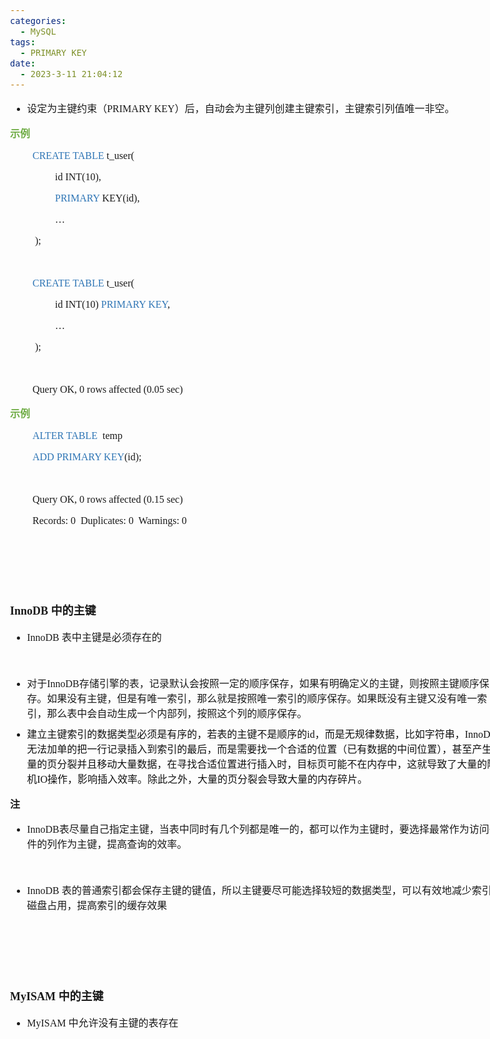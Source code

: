 ```yaml
---
categories:
  - MySQL
tags:
  - PRIMARY KEY
date:
  - 2023-3-11 21:04:12
---
```


<body lang=zh-CN style='font-family:"Microsoft YaHei UI";font-size:12.0pt'>
<!--StartFragment-->

<div style='direction:ltr;border-width:100%'>

<div style='direction:ltr;margin-top:0in;margin-left:0in;width:8.25in'>

<div style='direction:ltr;margin-top:0in;margin-left:0in;width:8.25in'>

<ul type=disc style='direction:ltr;unicode-bidi:embed;margin-top:0in;
 margin-bottom:0in'>
 <li style='margin-top:0;margin-bottom:0;vertical-align:middle'><span
     style='font-family:"Microsoft YaHei UI";font-size:12.0pt' lang=zh-CN>设定为主键约束（</span><span
     style='font-family:"Comic Sans MS";font-size:12.0pt' lang=en-US>PRIMARY
     KEY</span><span style='font-family:"Microsoft YaHei UI";font-size:12.0pt'
     lang=zh-CN>）后，自动会为主键列创建主键索引，主键索引列值唯一非空。</span></li>
</ul>

<p style='font-family:"Microsoft YaHei UI";font-size:12.0pt;
color:#70AD47'><span style='font-weight:bold'>示例</span></p>

<p style='margin-left:.375in;font-family:"Comic Sans MS";font-size:
12.0pt'><span style='color:#2E75B5'>CREATE TABLE</span> t_user(</p>

<p style='margin-left:.75in;font-family:"Comic Sans MS";font-size:
12.0pt'>id INT(10),</p>

<p style='margin-left:.75in;font-family:"Comic Sans MS";font-size:
12.0pt'><span style='color:#2E75B5'>PRIMARY</span> KEY(id),</p>

<p style='margin-left:.75in;font-family:"Comic Sans MS";font-size:
12.0pt' lang=en-US>…</p>

<p style='margin-left:.375in;font-family:"Comic Sans MS";font-size:
12.0pt'><span style='mso-spacerun:yes'> </span>);</p>

<p style='margin-left:.375in;font-family:"Microsoft YaHei UI";
font-size:12.0pt;color:#70AD47'>&nbsp;</p>

<p style='margin-left:.375in;font-family:"Comic Sans MS";font-size:
12.0pt'><span style='color:#2E75B5'>CREATE TABLE</span> t_user(</p>

<p style='margin-left:.75in;font-family:"Comic Sans MS";font-size:
12.0pt'><span lang=zh-CN>id INT(10)</span><span lang=en-US> </span><span
style='color:#2E75B5' lang=zh-CN>PRIMARY KEY</span><span lang=zh-CN>,</span></p>

<p style='margin-left:.75in;font-family:"Comic Sans MS";font-size:
12.0pt' lang=en-US>…</p>

<p style='margin-left:.375in;font-family:"Comic Sans MS";font-size:
12.0pt'><span style='mso-spacerun:yes'> </span>);</p>

<p style='margin-left:.375in;font-family:"Comic Sans MS";font-size:
12.0pt'>&nbsp;</p>

<p style='margin-left:.375in;font-family:"Comic Sans MS";font-size:
12.0pt'><span lang=zh-CN>Query OK, 0 rows affected (0.0</span><span lang=en-US>5</span><span
lang=zh-CN> sec)</span></p>

<p style='font-family:"Microsoft YaHei UI";font-size:12.0pt;
color:#70AD47'><span style='font-weight:bold'>示例</span></p>

<p style='margin-left:.375in;font-family:"Comic Sans MS";font-size:
12.0pt'><span style='color:#2E75B5' lang=en-US>ALTER TABLE</span><span
lang=zh-CN><span style='mso-spacerun:yes'>  </span></span><span lang=en-US>temp
</span></p>

<p style='margin-left:.375in;font-family:"Comic Sans MS";font-size:
12.0pt'><span style='color:#2E75B5' lang=en-US>ADD</span><span lang=zh-CN> </span><span
style='color:#2E75B5' lang=en-US>PRIMARY KEY</span><span lang=zh-CN>(</span><span
lang=en-US>id</span><span lang=zh-CN>)</span><span lang=en-US>;</span><span
lang=zh-CN> </span><span lang=en-US><span style='mso-spacerun:yes'> </span></span></p>

<p style='font-family:"Comic Sans MS";font-size:12.0pt'>&nbsp;</p>

<p style='margin-left:.375in;font-family:"Comic Sans MS";font-size:
12.0pt'>Query OK, 0 rows affected (0.15 sec)</p>

<p style='margin-left:.375in;font-family:"Comic Sans MS";font-size:
12.0pt'>Records: 0<span style='mso-spacerun:yes'>  </span>Duplicates: 0<span
style='mso-spacerun:yes'>  </span>Warnings: 0</p>

<p style='font-family:"Comic Sans MS";font-size:12.0pt'>&nbsp;</p>

<p style='font-family:"Comic Sans MS";font-size:12.0pt'>&nbsp;</p>

<p style='font-family:"Comic Sans MS";font-size:12.0pt'>&nbsp;</p>

<p style='font-size:13.5pt'><span style='font-weight:bold;
font-family:"Comic Sans MS"' lang=zh-CN>InnoDB</span><span style='font-weight:
bold;font-family:"Comic Sans MS"' lang=en-US> </span><span style='font-weight:
bold;font-family:"Microsoft YaHei UI"' lang=zh-CN>中的主键</span></p>

<ul type=disc style='direction:ltr;unicode-bidi:embed;margin-top:0in;
 margin-bottom:0in'>
 <li style='margin-top:0;margin-bottom:0;vertical-align:middle'><span
     style='font-family:"Comic Sans MS";font-size:12.0pt'>InnoDB </span><span
     style='font-family:"Microsoft YaHei UI";font-size:12.0pt'>表中主键是必须存在的</span></li>
</ul>

<p style='margin-left:.375in;font-family:"Microsoft YaHei UI";
font-size:12.0pt'>&nbsp;</p>

<ul type=disc style='direction:ltr;unicode-bidi:embed;margin-top:0in;
 margin-bottom:0in'>
 <li style='margin-top:0;margin-bottom:0;vertical-align:middle'><span
     style='font-family:"Microsoft YaHei UI";font-size:12.0pt'>对于</span><span
     style='font-family:"Comic Sans MS";font-size:12.0pt'>InnoDB</span><span
     style='font-family:"Microsoft YaHei UI";font-size:12.0pt'>存储引擎的表，记录默认会按照一定的顺序保存，如果有明确定义的主键，则按照主键顺序保存。如果没有主键，但是有唯一索引，那么就是按照唯一索引的顺序保存。如果既没有主键又没有唯一索引，那么表中会自动生成一个内部列，按照这个列的顺序保存。</span></li>
</ul>

<ul type=disc style='direction:ltr;unicode-bidi:embed;margin-top:0in;
 margin-bottom:0in'>
 <li style='margin-top:0;margin-bottom:0;vertical-align:middle;margin-top:7pt;
     margin-bottom:7pt;color:#111111'><span style='font-family:"Microsoft YaHei UI";
     font-size:12.0pt'>建立主键索引的数据类型必须是有序的，若表的主键不是顺序的</span><span
     style='font-family:"Comic Sans MS";font-size:12.0pt'>id</span><span
     style='font-family:"Microsoft YaHei UI";font-size:12.0pt'>，而是无规律数据，比如字符串，</span><span
     style='font-family:"Comic Sans MS";font-size:12.0pt'>InnoDB</span><span
     style='font-family:"Microsoft YaHei UI";font-size:12.0pt'>无法加单的把一行记录插入到索引的最后，而是需要找一个合适的位置（已有数据的中间位置），甚至产生大量的页分裂并且移动大量数据，在寻找合适位置进行插入时，目标页可能不在内存中，这就导致了大量的随机</span><span
     style='font-family:"Comic Sans MS";font-size:12.0pt'>IO</span><span
     style='font-family:"Microsoft YaHei UI";font-size:12.0pt'>操作，影响插入效率。除此之外，大量的页分裂会导致大量的内存碎片。</span></li>
</ul>

<p style='font-family:"Microsoft YaHei UI";font-size:12.0pt'><span
style='font-weight:bold'>注</span></p>

<ul type=disc style='direction:ltr;unicode-bidi:embed;margin-top:0in;
 margin-bottom:0in'>
 <li style='margin-top:0;margin-bottom:0;vertical-align:middle'><span
     style='font-family:"Comic Sans MS";font-size:12.0pt'>InnoDB</span><span
     style='font-family:"Microsoft YaHei UI";font-size:12.0pt'>表尽量自己指定主键，当表中同时有几个列都是唯一的，都可以作为主键时，要选择最常作为访问条件的列作为主键，提高查询的效率。</span></li>
</ul>

<p style='margin-left:.375in;font-family:"Comic Sans MS";font-size:
12.0pt'>&nbsp;</p>

<ul type=disc style='direction:ltr;unicode-bidi:embed;margin-top:0in;
 margin-bottom:0in'>
 <li style='margin-top:0;margin-bottom:0;vertical-align:middle'><span
     style='font-family:"Comic Sans MS";font-size:12.0pt'>InnoDB </span><span
     style='font-family:"Microsoft YaHei UI";font-size:12.0pt'>表的普通索引都会保存主键的键值，所以主键要尽可能选择较短的数据类型，可以有效地减少索引的磁盘占用，提高索引的缓存效果</span></li>
</ul>

<p style='margin-left:.375in;font-family:SimSun;font-size:12.0pt'>&nbsp;</p>

<p style='font-family:SimSun;font-size:12.0pt'>&nbsp;</p>

<p style='font-family:"Comic Sans MS";font-size:12.0pt'>&nbsp;</p>

<p style='font-size:13.5pt'><span style='font-weight:bold;
font-family:"Comic Sans MS"' lang=zh-CN>MyISAM</span><span style='font-weight:
bold;font-family:"Comic Sans MS"' lang=en-US> </span><span style='font-weight:
bold;font-family:"Microsoft YaHei UI"' lang=zh-CN>中的主键</span></p>

<ul type=disc style='direction:ltr;unicode-bidi:embed;margin-top:0in;
 margin-bottom:0in'>
 <li style='margin-top:0;margin-bottom:0;vertical-align:middle'><span
     style='font-family:"Comic Sans MS";font-size:12.0pt' lang=zh-CN>MyISAM</span><span
     style='font-family:"Comic Sans MS";font-size:12.0pt' lang=en-US> </span><span
     style='font-family:"Microsoft YaHei UI";font-size:12.0pt' lang=zh-CN>中允许没有主键的表存在</span></li>
</ul>

</div>

</div>

</div>

<!--EndFragment-->
</body>
